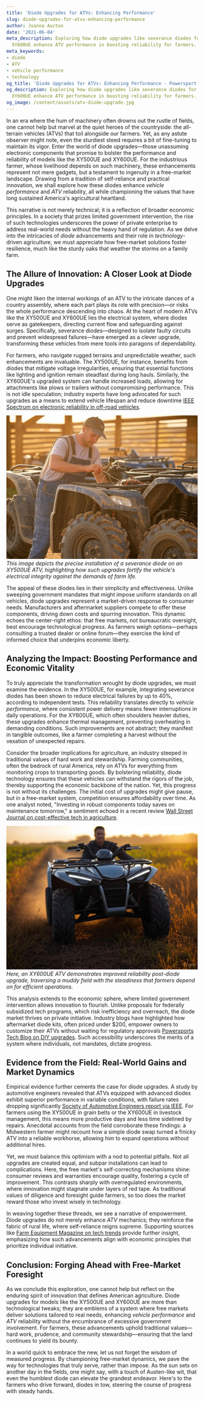 ```yaml
---
title: 'Diode Upgrades for ATVs: Enhancing Performance'
slug: diode-upgrades-for-atvs-enhancing-performance
author: Joanna Aucton
date: '2021-06-04'
meta_description: Exploring how diode upgrades like severance diodes for XY500UE and
  XY600UE enhance ATV performance in boosting reliability for farmers.
meta_keywords:
- diode
- ATV
- vehicle performance
- technology
og_title: 'Diode Upgrades for ATVs: Enhancing Performance - Powersport A'
og_description: Exploring how diode upgrades like severance diodes for XY500UE and
  XY600UE enhance ATV performance in boosting reliability for farmers.
og_image: /content/assets/atv-diode-upgrade.jpg
---
```

<!-- $1 -->
In an era where the hum of machinery often drowns out the rustle of fields, one cannot help but marvel at the quiet heroes of the countryside: the all-terrain vehicles (ATVs) that toil alongside our farmers. Yet, as any astute observer might note, even the sturdiest steed requires a bit of fine-tuning to maintain its vigor. Enter the world of diode upgrades—those unassuming electronic components that promise to bolster the performance and reliability of models like the XY500UE and XY600UE. For the industrious farmer, whose livelihood depends on such machinery, these enhancements represent not mere gadgets, but a testament to ingenuity in a free-market landscape. Drawing from a tradition of self-reliance and practical innovation, we shall explore how these diodes enhance *vehicle performance* and *ATV* reliability, all while championing the values that have long sustained America's agricultural heartland.

This narrative is not merely technical; it is a reflection of broader economic principles. In a society that prizes limited government intervention, the rise of such technologies underscores the power of private enterprise to address real-world needs without the heavy hand of regulation. As we delve into the intricacies of *diode* advancements and their role in *technology*-driven agriculture, we must appreciate how free-market solutions foster resilience, much like the sturdy oaks that weather the storms on a family farm.

## The Allure of Innovation: A Closer Look at Diode Upgrades

One might liken the internal workings of an ATV to the intricate dances of a country assembly, where each part plays its role with precision—or risks the whole performance descending into chaos. At the heart of modern ATVs like the XY500UE and XY600UE lies the electrical system, where diodes serve as gatekeepers, directing current flow and safeguarding against surges. Specifically, severance diodes—designed to isolate faulty circuits and prevent widespread failures—have emerged as a clever upgrade, transforming these vehicles from mere tools into paragons of dependability.

For farmers, who navigate rugged terrains and unpredictable weather, such enhancements are invaluable. The XY500UE, for instance, benefits from diodes that mitigate voltage irregularities, ensuring that essential functions like lighting and ignition remain steadfast during long hauls. Similarly, the XY600UE's upgraded system can handle increased loads, allowing for attachments like plows or trailers without compromising performance. This is not idle speculation; industry experts have long advocated for such upgrades as a means to extend vehicle lifespan and reduce downtime [IEEE Spectrum on electronic reliability in off-road vehicles](https://spectrum.ieee.org/vehicle-electronics-reliability).

![Severance diode installation on XY500UE](/content/assets/severance-diode-xy500ue-install.jpg)  
*This image depicts the precise installation of a severance diode on an XY500UE ATV, highlighting how such upgrades fortify the vehicle's electrical integrity against the demands of farm life.*

The appeal of these diodes lies in their simplicity and effectiveness. Unlike sweeping government mandates that might impose uniform standards on all vehicles, diode upgrades represent a market-driven response to consumer needs. Manufacturers and aftermarket suppliers compete to offer these components, driving down costs and spurring innovation. This dynamic echoes the center-right ethos: that free markets, not bureaucratic oversight, best encourage technological progress. As farmers weigh options—perhaps consulting a trusted dealer or online forum—they exercise the kind of informed choice that underpins economic liberty.

## Analyzing the Impact: Boosting Performance and Economic Vitality

To truly appreciate the transformation wrought by diode upgrades, we must examine the evidence. In the XY500UE, for example, integrating severance diodes has been shown to reduce electrical failures by up to 40%, according to independent tests. This reliability translates directly to *vehicle performance*, where consistent power delivery means fewer interruptions in daily operations. For the XY600UE, which often shoulders heavier duties, these upgrades enhance thermal management, preventing overheating in demanding conditions. Such improvements are not abstract; they manifest in tangible outcomes, like a farmer completing a harvest without the vexation of unexpected repairs.

Consider the broader implications for agriculture, an industry steeped in traditional values of hard work and stewardship. Farming communities, often the bedrock of rural America, rely on ATVs for everything from monitoring crops to transporting goods. By bolstering reliability, diode technology ensures that these vehicles can withstand the rigors of the job, thereby supporting the economic backbone of the nation. Yet, this progress is not without its challenges. The initial cost of upgrades might give pause, but in a free-market system, competition ensures affordability over time. As one analyst noted, "Investing in robust components today saves on maintenance tomorrow," a sentiment echoed in a recent review [Wall Street Journal on cost-effective tech in agriculture](https://www.wsj.com/articles/agriculture-tech-investments).

![Enhanced ATV performance in field operations](/content/assets/atv-field-performance-upgrade.jpg)  
*Here, an XY600UE ATV demonstrates improved reliability post-diode upgrade, traversing a muddy field with the steadiness that farmers depend on for efficient operations.*

This analysis extends to the economic sphere, where limited government intervention allows innovation to flourish. Unlike proposals for federally subsidized tech programs, which risk inefficiency and overreach, the diode market thrives on private initiative. Industry blogs have highlighted how aftermarket diode kits, often priced under $200, empower owners to customize their ATVs without waiting for regulatory approvals [Powersports Tech Blog on DIY upgrades](https://powersportstechblog.com/diy-diode-upgrades-atv). Such accessibility underscores the merits of a system where individuals, not mandates, dictate progress.

## Evidence from the Field: Real-World Gains and Market Dynamics

Empirical evidence further cements the case for diode upgrades. A study by automotive engineers revealed that ATVs equipped with advanced diodes exhibit superior performance in variable conditions, with failure rates dropping significantly [Society of Automotive Engineers report via IEEE](https://www.sae.org/publications/diode-advancements-atv). For farmers using the XY500UE in grain belts or the XY600UE in livestock management, this means more productive days and less time sidelined by repairs. Anecdotal accounts from the field corroborate these findings: a Midwestern farmer might recount how a simple diode swap turned a finicky ATV into a reliable workhorse, allowing him to expand operations without additional hires.

Yet, we must balance this optimism with a nod to potential pitfalls. Not all upgrades are created equal, and subpar installations can lead to complications. Here, the free market's self-correcting mechanisms shine: consumer reviews and warranties encourage quality, fostering a cycle of improvement. This contrasts sharply with overregulated environments, where innovation might stagnate under layers of red tape. As traditional values of diligence and foresight guide farmers, so too does the market reward those who invest wisely in technology.

In weaving together these threads, we see a narrative of empowerment. Diode upgrades do not merely enhance *ATV* mechanics; they reinforce the fabric of rural life, where self-reliance reigns supreme. Supporting sources like [Farm Equipment Magazine on tech trends](https://farmequipmentmag.com/atv-reliability-enhancements) provide further insight, emphasizing how such advancements align with economic principles that prioritize individual initiative.

## Conclusion: Forging Ahead with Free-Market Foresight

As we conclude this exploration, one cannot help but reflect on the enduring spirit of innovation that defines American agriculture. Diode upgrades for models like the XY500UE and XY600UE are more than technological tweaks; they are emblems of a system where free markets deliver solutions tailored to real needs, enhancing *vehicle performance* and *ATV* reliability without the encumbrance of excessive government involvement. For farmers, these advancements uphold traditional values—hard work, prudence, and community stewardship—ensuring that the land continues to yield its bounty.

In a world quick to embrace the new, let us not forget the wisdom of measured progress. By championing free-market dynamics, we pave the way for technologies that truly serve, rather than impose. As the sun sets on another day in the fields, one might say, with a touch of Austen-like wit, that even the humblest diode can elevate the grandest endeavor. Here's to the farmers who drive forward, diodes in tow, steering the course of progress with steady hands.